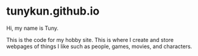 # tunykun.github.io

Hi, my name is Tuny. 

This is the code for my hobby site. This is where I create and store webpages of things I like such as people, games, movies, and characters.
